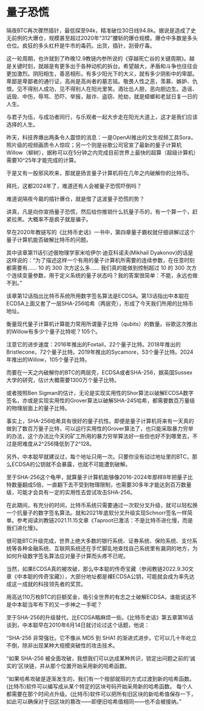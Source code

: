 # 量子恐慌

隔夜BTC再次骤然插针，最低探至94k，精准破位30日线94.8k。据说是造成了史无前例的大爆仓，规模甚至超过2020年“312”腰斩的爆仓规模。爆仓中多数是多头仓位。疯狂的多头杠杆是牛市的毒药。出货，插针，刮骨疗毒。

这一轮周期，也许就到了昨晚12.9教链内参所说的《穿越死亡谷的关键周期》。越是关键时刻，就越是有更多出于各种动机的拆台。希望越大，矛盾和斗争也往往会更加激烈。阴阳相生，善恶相形。有多少阳光下的大义，就有多少阴影中的卑鄙。卑鄙是卑鄙者的通行证，高尚是高尚者的墓志铭。敬畏人性之恶，羡慕、嫉妒、仇恨。见不得别人成功，见不得别人在阳光里笑。酒壮怂人胆，恶向胆边生。造谣、诋毁、中伤，辱骂、恐吓、举报，敲诈、盗窃、抢劫，就是蟑螂和老鼠日复一日的人生。

与君子为伍，与成功者同行，与乐观者一起大步走在阳光大道上，这才是我们应该选择的人生。

昨天，科技界爆出两条令人震惊的消息：一是OpenAI推出的文生视频工具Sora，照片级的视频画质令人惊叹；另一个则是谷歌公司官宣了最新的量子计算机Willow（柳树），据称可以在5分钟之内完成目前世界上最快的超算（超级计算机）需要10^25年才能完成的计算。

于是又有一股邪风吹来，那就是扬言量子计算机将在几年之内破解你的比特币。

拜托，这都2024年了，难道还有人会被量子恐慌吓倒吗？

难道说隔夜今晨的插针爆仓，就是借了这波量子恐慌的势？

讲真，凡是向你宣扬量子恐慌，然后给你推销什么抗量子币的，有一个算一个，赶紧拉黑。大概率不是疯子就是骗子。

早在2020年教链写的《比特币史话》一书中，第四章量子霸权就仔细讲解过这个量子计算机能否破解比特币的问题。

其中该章第11话引述俄物理学家米哈伊尔·迪亚科诺夫(Mikhail Dyakonov)的话是这样说的：“为了描述这样一个有用的量子计算机所需要的连续参数，在任意时刻都需要有…… 10 的 300 次方这么多…… 我们真的能做到控制超过 10 的 300 次方个连续变量参数，用于定义系统的量子状态吗？我的答案很简单：不能，永远也做不到。”

该章第12话指出比特币系统所用数字签名算法是ECDSA。第13话指出中本聪在ECDSA上面又套了一层SHA-256哈希（两层壳），形成了今天我们所用的比特币地址。

衡量现代量子计算机计算能力常用所谓量子比特（qubits）的数量。谷歌这次推出的Willow有多少个量子比特呢？105个。

注意它的进步速度：2016年推出的Foxtail，22个量子比特。2018年推出的Bristlecone，72个量子比特。2019年推出的Sycamore，53个量子比特。2024年推出的Willow，105个量子比特。

而要在一天之内破解你的BTC的两层壳，ECDSA或者SHA-256，据英国Sussex大学的研究，估计大概需要1300万个量子比特。

或者按照Ben Sigman的估计，无论是实现实用性的Shor算法以破解ECDSA数字签名，亦或是实现实用性的Grover算法以破解SHA-245哈希，都需要数百万量级的物理层面上的量子比特。

事实上，SHA-256哈希具有很好的量子抗性。即便是量子计算机将来有一天真的做到了数百万量子比特，可以运行实用性的Grover算法了，也只能采取暴力穷举的办法，这个办法比今天的矿工所用的暴力穷举算法好一些但也好不到哪里去，不过是把难度从2^256降低到了2^128。

另外，中本聪早就建议过，每个地址只用一次。只要你没有动过地址里的BTC，那么ECDSA的公钥就不会暴露，也就不可能遭到破解。

至于SHA-256这个龟甲，就算量子计算机能够像2016-2024年那样8年把量子比特数量翻成5倍，一直翻下去不受到物理限制，也需要30多年才能达到百万数量级，可能才会具有一定的实用性去尝试攻击SHA-256。

在此期间，有充分的时间，比特币系统只需要通过一次软分叉升级，就可以轻松换一个抗量子的数字签名算法。就和2021年底软分叉升级实现Schnorr签名一样简单。参考阅读刘教链2021.11.15文章《Taproot已激活：不是比特币进化慢，而是我们进化慢》。

很可能BTC升级完成，世界上绝大多数的银行系统、证券系统、保险系统、支付系统等各种金融系统、互联网系统还在手忙脚乱地查找自己系统里有漏洞的地方，为如何升级数字签名算法应对量子计算而头疼不已呢。

当然，如果ECDSA真的被攻破，那么中本聪的传奇宝藏（参阅教链2022.9.30文章《中本聪的传奇宝藏》），大部分地址都是裸ECDSA公钥，可能就会成为率先达成这一成就的科技领先者的奖赏。

用高达110万枚BTC的巨额奖金，吸引全世界的有志之士破解ECDSA，谁能说这不是中本聪当年布下的又一步神之一手呢？

至于SHA-256的升级替代，比ECDSA略麻烦一些。《比特币史话》第五章第16话谈到，中本聪早在2010年6月14日就讨论过这个话题，他说：

“SHA-256 非常强壮。它不像从 MD5 到 SHA1 的渐进式进步。它可以几十年屹立不倒，除非出现某种大规模突破性的攻击技术。

“如果 SHA-256 被全面攻破，我想我们可以达成某种共识，锁定出问题之前的‘诚实的’区块链，并从那个位置开始采用新的哈希函数。

“如果哈希攻破是逐渐发生的，我们有一个按部就班的方式过渡到新的哈希函数。(比特币)软件可以编写成从某个特定的区块号码开始采用新的哈希函数。 每个人都需要在那个时间点升级。(比特币)软件可以把所有旧区块的新哈希值保存一下，如此可以确保对于旧区块的篡改——即便旧哈希值相同——也不会被接纳。”


